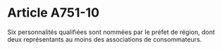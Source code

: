 # Article A751-10

Six personnalités qualifiées sont nommées par le préfet de région, dont deux représentants au moins des associations de consommateurs.

